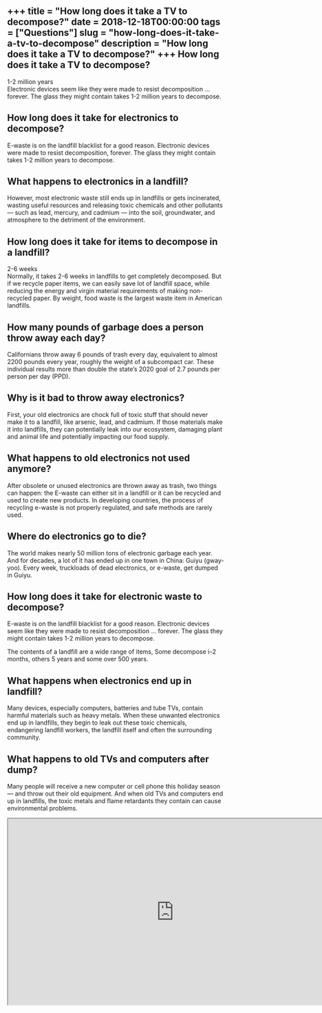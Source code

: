 +++
title = "How long does it take a TV to decompose?"
date = 2018-12-18T00:00:00
tags = ["Questions"]
slug = "how-long-does-it-take-a-tv-to-decompose"
description = "How long does it take a TV to decompose?"
+++
How long does it take a TV to decompose?
----------------------------------------

1-2 million years  
Electronic devices seem like they were made to resist decomposition … forever. The glass they might contain takes 1-2 million years to decompose.

How long does it take for electronics to decompose?
---------------------------------------------------

E-waste is on the landfill blacklist for a good reason. Electronic devices were made to resist decomposition, forever. The glass they might contain takes 1-2 million years to decompose.

What happens to electronics in a landfill?
------------------------------------------

However, most electronic waste still ends up in landfills or gets incinerated, wasting useful resources and releasing toxic chemicals and other pollutants — such as lead, mercury, and cadmium — into the soil, groundwater, and atmosphere to the detriment of the environment.

How long does it take for items to decompose in a landfill?
-----------------------------------------------------------

2-6 weeks  
Normally, it takes 2-6 weeks in landfills to get completely decomposed. But if we recycle paper items, we can easily save lot of landfill space, while reducing the energy and virgin material requirements of making non-recycled paper. By weight, food waste is the largest waste item in American landfills.

How many pounds of garbage does a person throw away each day?
-------------------------------------------------------------

Californians throw away 6 pounds of trash every day, equivalent to almost 2200 pounds every year, roughly the weight of a subcompact car. These individual results more than double the state’s 2020 goal of 2.7 pounds per person per day (PPD).

Why is it bad to throw away electronics?
----------------------------------------

First, your old electronics are chock full of toxic stuff that should never make it to a landfill, like arsenic, lead, and cadmium. If those materials make it into landfills, they can potentially leak into our ecosystem, damaging plant and animal life and potentially impacting our food supply.

What happens to old electronics not used anymore?
-------------------------------------------------

After obsolete or unused electronics are thrown away as trash, two things can happen: the E-waste can either sit in a landfill or it can be recycled and used to create new products. In developing countries, the process of recycling e-waste is not properly regulated, and safe methods are rarely used.

Where do electronics go to die?
-------------------------------

The world makes nearly 50 million tons of electronic garbage each year. And for decades, a lot of it has ended up in one town in China: Guiyu (gway-yoo). Every week, truckloads of dead electronics, or e-waste, get dumped in Guiyu.

How long does it take for electronic waste to decompose?
--------------------------------------------------------

E-waste is on the landfill blacklist for a good reason. Electronic devices seem like they were made to resist decomposition … forever. The glass they might contain takes 1-2 million years to decompose.

The contents of a landfill are a wide range of items, Some decompose i–2 months, others 5 years and some over 500 years.

What happens when electronics end up in landfill?
-------------------------------------------------

Many devices, especially computers, batteries and tube TVs, contain harmful materials such as heavy metals. When these unwanted electronics end up in landfills, they begin to leak out these toxic chemicals, endangering landfill workers, the landfill itself and often the surrounding community.

What happens to old TVs and computers after dump?
-------------------------------------------------

Many people will receive a new computer or cell phone this holiday season — and throw out their old equipment. And when old TVs and computers end up in landfills, the toxic metals and flame retardants they contain can cause environmental problems.

<iframe allow="accelerometer; autoplay; clipboard-write; encrypted-media; gyroscope; picture-in-picture" allowfullscreen="" class="__youtube_prefs__  epyt-is-override  no-lazyload" data-no-lazy="1" data-origheight="433" data-origwidth="770" data-skipgform_ajax_framebjll="" height="433" id="_ytid_25741" loading="lazy" src="https://www.youtube.com/embed/TETQ_oCJgFI?enablejsapi=1&autoplay=0&cc_load_policy=0&cc_lang_pref=&iv_load_policy=1&loop=0&modestbranding=0&rel=1&fs=1&playsinline=0&autohide=2&theme=dark&color=red&controls=1&" title="YouTube player" width="770"></iframe>